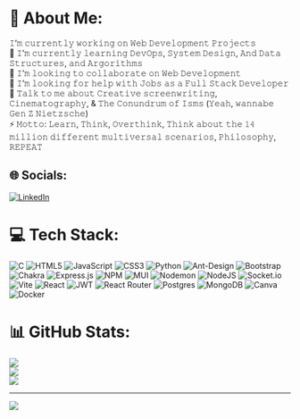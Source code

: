# 💫 About Me:
𝙸’𝚖 𝚌𝚞𝚛𝚛𝚎𝚗𝚝𝚕𝚢 𝚠𝚘𝚛𝚔𝚒𝚗𝚐 𝚘𝚗 𝚆𝚎𝚋 𝙳𝚎𝚟𝚎𝚕𝚘𝚙𝚖𝚎𝚗𝚝 𝙿𝚛𝚘𝚓𝚎𝚌𝚝𝚜<br>🌱 𝙸’𝚖 𝚌𝚞𝚛𝚛𝚎𝚗𝚝𝚕𝚢 𝚕𝚎𝚊𝚛𝚗𝚒𝚗𝚐 𝙳𝚎𝚟𝙾𝚙𝚜, 𝚂𝚢𝚜𝚝𝚎𝚖 𝙳𝚎𝚜𝚒𝚐𝚗, 𝙰𝚗𝚍 𝙳𝚊𝚝𝚊 𝚂𝚝𝚛𝚞𝚌𝚝𝚞𝚛𝚎𝚜, 𝚊𝚗𝚍 𝙰𝚛𝚐𝚘𝚛𝚒𝚝𝚑𝚖𝚜<br>👯 𝙸’𝚖 𝚕𝚘𝚘𝚔𝚒𝚗𝚐 𝚝𝚘 𝚌𝚘𝚕𝚕𝚊𝚋𝚘𝚛𝚊𝚝𝚎 𝚘𝚗 𝚆𝚎𝚋 𝙳𝚎𝚟𝚎𝚕𝚘𝚙𝚖𝚎𝚗𝚝<br>🤔 𝙸’𝚖 𝚕𝚘𝚘𝚔𝚒𝚗𝚐 𝚏𝚘𝚛 𝚑𝚎𝚕𝚙 𝚠𝚒𝚝𝚑 𝙹𝚘𝚋𝚜 𝚊𝚜 𝚊 𝙵𝚞𝚕𝚕 𝚂𝚝𝚊𝚌𝚔 𝙳𝚎𝚟𝚎𝚕𝚘𝚙𝚎𝚛<br>💬 𝚃𝚊𝚕𝚔 𝚝𝚘 𝚖𝚎 𝚊𝚋𝚘𝚞𝚝 𝙲𝚛𝚎𝚊𝚝𝚒𝚟𝚎 𝚜𝚌𝚛𝚎𝚎𝚗𝚠𝚛𝚒𝚝𝚒𝚗𝚐, 𝙲𝚒𝚗𝚎𝚖𝚊𝚝𝚘𝚐𝚛𝚊𝚙𝚑𝚢, & 𝚃𝚑𝚎 𝙲𝚘𝚗𝚞𝚗𝚍𝚛𝚞𝚖 𝚘𝚏 𝙸𝚜𝚖𝚜 (𝚈𝚎𝚊𝚑, 𝚠𝚊𝚗𝚗𝚊𝚋𝚎 𝙶𝚎𝚗 𝚉 𝙽𝚒𝚎𝚝𝚣𝚜𝚌𝚑𝚎)<br>⚡ 𝙼𝚘𝚝𝚝𝚘: 𝙻𝚎𝚊𝚛𝚗, 𝚃𝚑𝚒𝚗𝚔, 𝙾𝚟𝚎𝚛𝚝𝚑𝚒𝚗𝚔, 𝚃𝚑𝚒𝚗𝚔 𝚊𝚋𝚘𝚞𝚝 𝚝𝚑𝚎 𝟷𝟺 𝚖𝚒𝚕𝚕𝚒𝚘𝚗 𝚍𝚒𝚏𝚏𝚎𝚛𝚎𝚗𝚝 𝚖𝚞𝚕𝚝𝚒𝚟𝚎𝚛𝚜𝚊𝚕 𝚜𝚌𝚎𝚗𝚊𝚛𝚒𝚘𝚜, 𝙿𝚑𝚒𝚕𝚘𝚜𝚘𝚙𝚑𝚢, 𝚁𝙴𝙿𝙴𝙰𝚃


## 🌐 Socials:
[![LinkedIn](https://img.shields.io/badge/LinkedIn-%230077B5.svg?logo=linkedin&logoColor=white)](https://linkedin.com/in/intellectvedant) 

# 💻 Tech Stack:
![C](https://img.shields.io/badge/c-%2300599C.svg?style=for-the-badge&logo=c&logoColor=white) ![HTML5](https://img.shields.io/badge/html5-%23E34F26.svg?style=for-the-badge&logo=html5&logoColor=white) ![JavaScript](https://img.shields.io/badge/javascript-%23323330.svg?style=for-the-badge&logo=javascript&logoColor=%23F7DF1E) ![CSS3](https://img.shields.io/badge/css3-%231572B6.svg?style=for-the-badge&logo=css3&logoColor=white) ![Python](https://img.shields.io/badge/python-3670A0?style=for-the-badge&logo=python&logoColor=ffdd54) ![Ant-Design](https://img.shields.io/badge/-AntDesign-%230170FE?style=for-the-badge&logo=ant-design&logoColor=white) ![Bootstrap](https://img.shields.io/badge/bootstrap-%238511FA.svg?style=for-the-badge&logo=bootstrap&logoColor=white) ![Chakra](https://img.shields.io/badge/chakra-%234ED1C5.svg?style=for-the-badge&logo=chakraui&logoColor=white) ![Express.js](https://img.shields.io/badge/express.js-%23404d59.svg?style=for-the-badge&logo=express&logoColor=%2361DAFB) ![NPM](https://img.shields.io/badge/NPM-%23CB3837.svg?style=for-the-badge&logo=npm&logoColor=white) ![MUI](https://img.shields.io/badge/MUI-%230081CB.svg?style=for-the-badge&logo=mui&logoColor=white) ![Nodemon](https://img.shields.io/badge/NODEMON-%23323330.svg?style=for-the-badge&logo=nodemon&logoColor=%BBDEAD) ![NodeJS](https://img.shields.io/badge/node.js-6DA55F?style=for-the-badge&logo=node.js&logoColor=white) ![Socket.io](https://img.shields.io/badge/Socket.io-black?style=for-the-badge&logo=socket.io&badgeColor=010101) ![Vite](https://img.shields.io/badge/vite-%23646CFF.svg?style=for-the-badge&logo=vite&logoColor=white) ![React](https://img.shields.io/badge/react-%2320232a.svg?style=for-the-badge&logo=react&logoColor=%2361DAFB) ![JWT](https://img.shields.io/badge/JWT-black?style=for-the-badge&logo=JSON%20web%20tokens) ![React Router](https://img.shields.io/badge/React_Router-CA4245?style=for-the-badge&logo=react-router&logoColor=white) ![Postgres](https://img.shields.io/badge/postgres-%23316192.svg?style=for-the-badge&logo=postgresql&logoColor=white) ![MongoDB](https://img.shields.io/badge/MongoDB-%234ea94b.svg?style=for-the-badge&logo=mongodb&logoColor=white) ![Canva](https://img.shields.io/badge/Canva-%2300C4CC.svg?style=for-the-badge&logo=Canva&logoColor=white) ![Docker](https://img.shields.io/badge/docker-%230db7ed.svg?style=for-the-badge&logo=docker&logoColor=white)
# 📊 GitHub Stats:
![](https://github-readme-stats.vercel.app/api?username=intellectvedant&theme=dark&hide_border=false&include_all_commits=false&count_private=false)<br/>
![](https://github-readme-streak-stats.herokuapp.com/?user=intellectvedant&theme=dark&hide_border=false)<br/>
![](https://github-readme-stats.vercel.app/api/top-langs/?username=intellectvedant&theme=dark&hide_border=false&include_all_commits=false&count_private=false&layout=compact)

---
[![](https://visitcount.itsvg.in/api?id=intellectvedant&icon=9&color=3)](https://visitcount.itsvg.in)

<!-- Proudly created with GPRM ( https://gprm.itsvg.in ) -->
